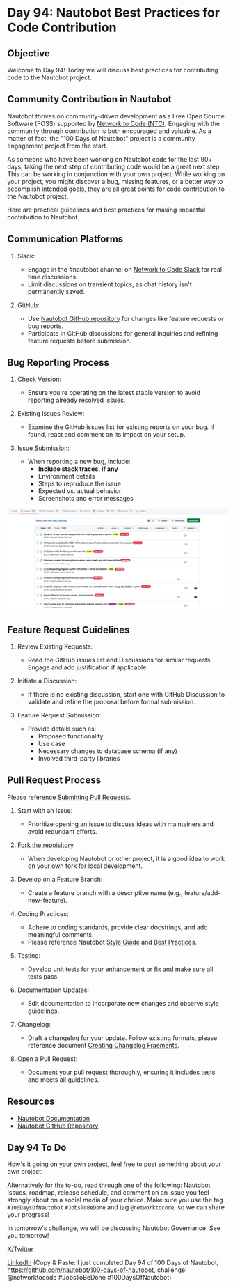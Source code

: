 # Day 94: Nautobot Best Practices for Code Contribution

## Objective
Welcome to Day 94! Today we will discuss best practices for contributing code to the Nautobot project.

## Community Contribution in Nautobot

Nautobot thrives on community-driven development as a Free Open Source Software (FOSS) supported by [Network to Code (NTC)](https://www.networktocode.com). Engaging with the community through contribution is both encouraged and valuable. As a matter of fact, the "100 Days of Nautobot" project is a community engagement project from the start.  

As someone who have been working on Nautobot code for the last 90+ days, taking the next step of contributing code would be a great next step. This can be working in conjunction with your own project. While working on your project, you might discover a bug, missing features, or a better way to accomplish intended goals, they are all great points for code contribution to the Nautobot project. 

Here are practical guidelines and best practices for making impactful contribution to Nautobot. 

## Communication Platforms

1. Slack:

    - Engage in the #nautobot channel on [Network to Code Slack](https://slack.networktocode.com/) for real-time discussions.
    - Limit discussions on transient topics, as chat history isn't permanently saved.

2. GitHub:

    - Use [Nautobot GitHub repository](https://github.com/nautobot/) for changes like feature requests or bug reports.
    - Participate in GitHub discussions for general inquiries and refining feature requests before submission.


## Bug Reporting Process

1. Check Version:

    - Ensure you're operating on the latest stable version to avoid reporting already resolved issues.

2. Existing Issues Review:

    - Examine the GitHub issues list for existing reports on your bug. If found, react and comment on its impact on your setup.

3. [Issue Submission](https://github.com/nautobot/nautobot/issues):

    - When reporting a new bug, include:
        - **Include stack traces, if any**
        - Environment details
        - Steps to reproduce the issue
        - Expected vs. actual behavior
        - Screenshots and error messages

![nautobot_issues](images/nautobot_issues_bug.png)

## Feature Request Guidelines

1. Review Existing Requests:

    - Read the GitHub issues list and Discussions for similar requests. Engage and add justification if applicable.

2. Initiate a Discussion:

    - If there is no existing discussion, start one with GitHub Discussion to validate and refine the proposal before formal submission.

3. Feature Request Submission:

    - Provide details such as:
        - Proposed functionality
        - Use case
        - Necessary changes to database schema (if any)
        - Involved third-party libraries

## Pull Request Process

Please reference [Submitting Pull Requests](https://docs.nautobot.com/projects/core/en/stable/development/core/#submitting-pull-requests). 

1. Start with an Issue:

    - Prioritize opening an issue to discuss ideas with maintainers and avoid redundant efforts.

2. [Fork the repoisitory](https://github.com/nautobot/nautobot/blob/develop/nautobot/docs/development/core/getting-started.md#forking-the-repo)

    - When developing Nautobot or other project, it is a good idea to work on your own fork for local development. 

3. Develop on a Feature Branch:

    - Create a feature branch with a descriptive name (e.g., feature/add-new-feature).

4. Coding Practices:

    - Adhere to coding standards, provide clear docstrings, and add meaningful comments.
    - Please reference Nautobot [Style Guide](https://github.com/nautobot/nautobot/blob/develop/nautobot/docs/development/core/style-guide.md) and [Best Practices](https://github.com/nautobot/nautobot/blob/develop/nautobot/docs/development/core/best-practices.md).

5. Testing:

    - Develop unit tests for your enhancement or fix and make sure all tests pass.

6. Documentation Updates:

    - Edit documentation to incorporate new changes and observe style guidelines.

7. Changelog:

    - Draft a changelog for your update. Follow existing formats, please reference document [Creating Changelog Fraements](https://docs.nautobot.com/projects/core/en/stable/development/core/#creating-changelog-fragments).

8. Open a Pull Request:

    - Document your pull request thoroughly, ensuring it includes tests and meets all guidelines.


## Resources
- [Nautobot Documentation](https://docs.nautobot.com/)
- [Nautobot GitHub Repository](https://github.com/nautobot/nautobot)


## Day 94 To Do 

How's it going on your own project, feel free to post something about your own project! 

Alternatively for the to-do, read through one of the following: Nautobot Issues, roadmap, release schedule, and comment on an issue you feel strongly about on a social media of your choice. Make sure you use the tag `#100DaysOfNautobot` `#JobsToBeDone` and tag `@networktocode`, so we can share your progress! 

In tomorrow's challenge, we will be discussing Nautobot Governance. See you tomorrow! 

[X/Twitter](<https://twitter.com/intent/tweet?url=https://github.com/nautobot/100-days-of-nautobot&text=I+jst+completed+Day+94+of+the+100+days+of+nautobot+challenge+!&hashtags=100DaysOfNautobot,JobsToBeDone>)

[LinkedIn](https://www.linkedin.com/) (Copy & Paste: I just completed Day 94 of 100 Days of Nautobot, https://github.com/nautobot/100-days-of-nautobot, challenge! @networktocode #JobsToBeDone #100DaysOfNautobot) 